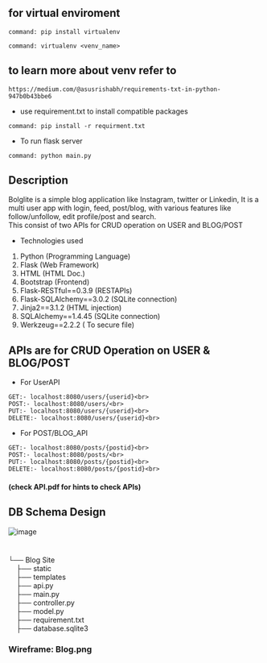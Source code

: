 ## for virtual enviroment
```
command: pip install virtualenv
```
```
command: virtualenv <venv_name>
```
## to learn more about venv refer to
```
https://medium.com/@asusrishabh/requirements-txt-in-python-947b0b43bbe6
```
- use requirement.txt to install compatible packages
```
command: pip install -r requirment.txt
```
- To run flask server
```
command: python main.py
```

## Description
Bolglite is a simple blog application like Instagram, twitter or Linkedin, It is a multi user app with
login, feed, post/blog, with various features like follow/unfollow, edit profile/post and search.<br>
This consist of two APIs for CRUD operation on USER and BLOG/POST
- Technologies used
1. Python (Programming Language)
2. Flask (Web Framework)
3. HTML (HTML Doc.)
4. Bootstrap (Frontend)
5. Flask-RESTful==0.3.9 (RESTAPIs)
6. Flask-SQLAlchemy==3.0.2 (SQLite connection)
7. Jinja2==3.1.2 (HTML injection)
8. SQLAlchemy==1.4.45 (SQLite connection)
9. Werkzeug==2.2.2 ( To secure file)

## APIs are for CRUD Operation on USER & BLOG/POST
- For UserAPI
```
GET:- localhost:8080/users/{userid}<br>
POST:- localhost:8080/users/<br>
PUT:- localhost:8080/users/{userid}<br>
DELETE:- localhost:8080/users/{userid}<br>
```
- For POST/BLOG_API
```
GET:- localhost:8080/posts/{postid}<br>
POST:- localhost:8080/posts/<br>
PUT:- localhost:8080/posts/{postid}<br>
DELETE:- localhost:8080/posts/{postid}<br>
```
#### (check API.pdf for hints to check APIs)
## DB Schema Design
![image](https://user-images.githubusercontent.com/67859818/218969616-cdd254ba-9204-4f4f-9482-bbf4a13043e9.png)

# 
└── Blog Site<br>
&nbsp;&nbsp;&nbsp;&nbsp;├── static<br>
&nbsp;&nbsp;&nbsp;&nbsp;├── templates<br>
&nbsp;&nbsp;&nbsp;&nbsp;├── api.py<br>
&nbsp;&nbsp;&nbsp;&nbsp;├── main.py<br>
&nbsp;&nbsp;&nbsp;&nbsp;├── controller.py<br>
&nbsp;&nbsp;&nbsp;&nbsp;├── model.py<br>
&nbsp;&nbsp;&nbsp;&nbsp;├── requirement.txt<br>
&nbsp;&nbsp;&nbsp;&nbsp;├── database.sqlite3<br>

### Wireframe: Blog.png
